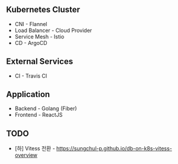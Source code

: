 ## Kubernetes Cluster
- CNI - Flannel
- Load Balancer - Cloud Provider
- Service Mesh - Istio
- CD - ArgoCD

## External Services
- CI - Travis CI

## Application
- Backend - Golang (Fiber)
- Frontend - ReactJS

## TODO
- [하] Vitess 전환 - https://sungchul-p.github.io/db-on-k8s-vitess-overview